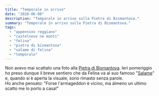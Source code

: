 ```yaml
---
title: "Temporale in arrivo"
date: "2020-06-08"
description: "Temporale in arrivo sulla Pietra di Bismantova."
summary: "Temporale in arrivo sulla Pietra di Bismantova."
tags: 
  - "appennino reggiano"
  - "castelnovo ne monti"
  - "felina"
  - "pietra di bismantova"
  - "salame di felina"
  - "temporale"
---
```


Non avevo mai scattato una foto alla [Pietra di Bismantova](https://it.wikipedia.org/wiki/Pietra_di_Bismantova). Ieri pomeriggio ho preso dunque il breve sentiero che da Felina va al suo famoso "[Salame](https://it.wikipedia.org/wiki/Salame_di_Felina)" e, quando si è aperta la visuale, sono rimasto senza parole.  
Ho anche pensato: "Forse l'armageddon è vicino, ma almeno un ultimo scatto me lo porto a casa!"